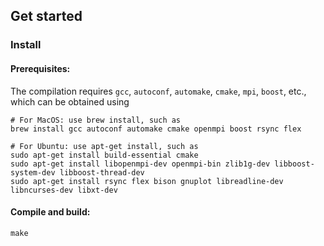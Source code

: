 ## Get started

### Install

#### Prerequisites: 

The compilation requires ``gcc``, ``autoconf``, ``automake``, ``cmake``, ``mpi``, ``boost``, etc., which can be obtained using

```
# For MacOS: use brew install, such as
brew install gcc autoconf automake cmake openmpi boost rsync flex
        
# For Ubuntu: use apt-get install, such as
sudo apt-get install build-essential cmake
sudo apt-get install libopenmpi-dev openmpi-bin zlib1g-dev libboost-system-dev libboost-thread-dev 
sudo apt-get install rsync flex bison gnuplot libreadline-dev libncurses-dev libxt-dev 
```

#### Compile and build:

```
make
``` 
